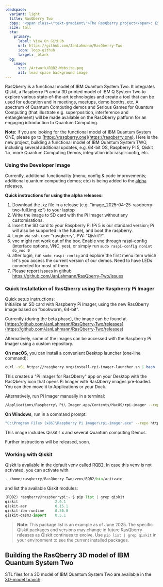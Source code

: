 ```yaml
---
leadspace:
  variant: light
  title: RasQberry Two
  copy: "<span class=\"text-gradient\">The RasQberry project</span>: Exploring Quantum Computing and Qiskit with a Raspberry Pi and a 3D Printer - or:  <span class=\"text-gradient\">Building a Functional Model of a Quantum Computer at Home</span>"
  size: tall
  cta:
    primary:
      label: View On GitHub
      url: https://github.com/JanLahmann/RasQberry-Two
      icon: logo-github
      target: _blank
  bg:
    image:
      src: /Artwork/RQB2-Website.png
      alt: lead space background image
---
```


RasQberry is a functional model of IBM Quantum System Two. It integrates Qiskit, a Raspberry Pi and a 3D printed model of IBM Q System Two to explore various state-of-the-art technologies and create a tool that can be used for education and in meetings, meetups, demo booths, etc. A spectrum of Quantum Computing demos and Serious Games for Quantum Computing (that illustrate e.g. superposition, interference and entanglement) will be made available on the RasQberry platform for an engaging introduction to Quantum Computing.

**Note:** If you are looking for the functional model of IBM Quantum System ONE, please go to [https://rasqberry.one](https://rasqberry.one). Here is the new project, building a functional model of IBM Quantum System TWO, including several additional updates, e.g. 64-bit OS, Raspberry Pi 5, Qiskit 1.x, more Quantum Computing Demos, integration into raspi-config, etc.

### Using the Developer Image

Currently, additional functionality (menu, config & code improvements; additional quantum computing demos; etc) is being added to the [alpha releases](https://github.com/JanLahmann/RasQberry-Two/releases).

**Quick instructions for using the alpha releases:**

1. Download the .xz file in a release (e.g. "image_2025-04-25-rasqberry-two-full.img.xz") to your laptop
1. Write the image to SD card  with the Pi Imager without any customisations.
1. Insert the SD card to your Raspberry Pi (Pi 5 is our standard version; Pi will also be supported in the future), and boot the raspberry.
1. Login via ssh. user "rasqberry", PW: "Qiskit1!".
2. vnc might not work out of the box. Enable vnc through raspi-config (interface options, VNC, yes), or simply run `sudo raspi-config nonint do_vnc 0`
1. after login, run `sudo raspi-config` and explore the first menu item which let's you access the current version of our demos. Need to have LEDs connected for most of them.
1. Please report issues in github https://github.com/JanLahmann/RasQberry-Two/issues


### Quick Installation of RasQberry using the Raspberry Pi Imager

Quick setup instructions:<br/>
Initialize an SD card with Raspberry Pi Imager, using the new RasQberry image based on "bookworm, 64-bit".

Currently (during the beta phase), the image can be found at [https://github.com/JanLahmann/RasQberry-Two/releases](https://github.com/JanLahmann/RasQberry-Two/releases)

Alternatively, some of the images can be accessed with the Raspberry Pi Imager using a custom repository.

**On macOS**, you can install a convenient Desktop launcher (one-line command):

```bash
curl -sSL https://rasqberry.org/install-rpi-imager-launcher.sh | bash
```

This creates a "Pi Imager for RasQberry" app on your Desktop with the RasQberry icon that opens Pi Imager with RasQberry images pre-loaded. You can then move it to Applications or your Dock.

Alternatively, run Pi Imager manually in a terminal:

```bash
/Applications/Raspberry\ Pi\ Imager.app/Contents/MacOS/rpi-imager --repo https://RasQberry.org/RQB-images.json
```

**On Windows**, run in a command prompt:

```bash
"C:\Program Files (x86)\Raspberry Pi Imager\rpi-imager.exe" --repo https://RasQberry.org/RQB-images.json
```

This image includes Qiskit 1.x and several Quantum computing Demos.

Further instructions will be released, soon.

### Working with Qiskit

Qiskit is available in the default venv called RQB2. In case this venv is not activated, you can activate with

```python
. /home/rasqberry/RasQberry-Two/venv/RQB2/bin/activate
```

and list the available Qiskit modules:

```python
(RQB2) rasqberry@raspberrypi:~ $ pip list | grep qiskit
qiskit                 2.0.1
qiskit-aer             0.15.1
qiskit-ibm-runtime     0.30.0
qiskit-qasm3-import    0.5.1
```

> **Note**: This package list is an example as of June 2025. The specific Qiskit packages and versions may change in future RasQberry releases as Qiskit continues to evolve. Use `pip list | grep qiskit` in your environment to see the current installed packages.

## Building the RasQberry 3D model of IBM Quantum System Two

STL files for a 3D model of IBM Quantum System Two are available in the [3D-model branch](https://github.com/JanLahmann/RasQberry-Two/tree/3D-model)
